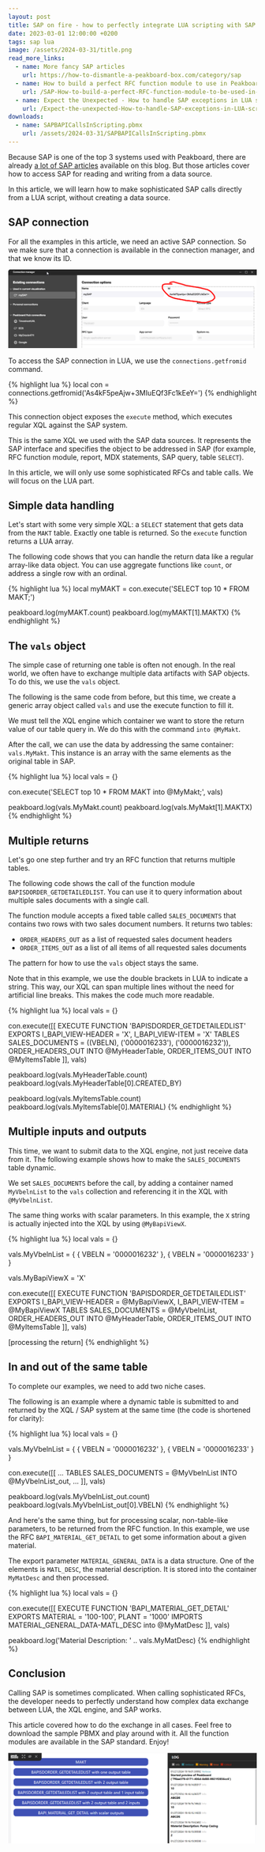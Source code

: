 ```yaml
---
layout: post
title: SAP on fire - how to perfectly integrate LUA scripting with SAP
date: 2023-03-01 12:00:00 +0200
tags: sap lua
image: /assets/2024-03-31/title.png
read_more_links:
  - name: More fancy SAP articles
    url: https://how-to-dismantle-a-peakboard-box.com/category/sap
  - name: How to build a perfect RFC function module to use in Peakboard
    url: /SAP-How-to-build-a-perfect-RFC-function-module-to-be-used-in-Peakboard.html
  - name: Expect the Unexpected - How to handle SAP exceptions in LUA scripting
    url: /Expect-the-unexpected-How-to-handle-SAP-exceptions-in-LUA-scripting.html
downloads:
  - name: SAPBAPICallsInScripting.pbmx
    url: /assets/2024-03-31/SAPBAPICallsInScripting.pbmx
---
```

Because SAP is one of the top 3 systems used with Peakboard, there are already [a lot of SAP articles](https://how-to-dismantle-a-peakboard-box.com/category/sap) available on this blog. But those articles cover how to access SAP for reading and writing from a data source.

In this article, we will learn how to make sophisticated SAP calls directly from a LUA script, without creating a data source.

## SAP connection

For all the examples in this article, we need an active SAP connection. So we make sure that a connection is available in the connection manager, and that we know its ID. 

![image](/assets/2024-03-31/010.png)

To access the SAP connection in LUA, we use the `connections.getfromid` command.

{% highlight lua %}
local con = connections.getfromid('As4kF5peAjw+3MIuEQf3Fc1kEeY=')
{% endhighlight %}

This connection object exposes the `execute` method, which executes regular XQL against the SAP system.

This is the same XQL we used with the SAP data sources. It represents the SAP interface and specifies the object to be addressed in SAP (for example, RFC function module, report, MDX statements, SAP query, table `SELECT`).

In this article, we will only use some sophisticated RFCs and table calls. We will focus on the LUA part.

## Simple data handling

Let's start with some very simple XQL: a `SELECT` statement that gets data from the `MAKT` table. Exactly one table is returned. So the `execute` function returns a LUA array.

The following code shows that you can handle the return data like a regular array-like data object. You can use aggregate functions like `count`, or address a single row with an ordinal. 

{% highlight lua %}
local myMAKT = con.execute('SELECT top 10 * FROM MAKT;')

peakboard.log(myMAKT.count)
peakboard.log(myMAKT[1].MAKTX)
{% endhighlight %}

## The `vals` object

The simple case of returning one table is often not enough. In the real world, we often have to exchange multiple data artifacts with SAP objects. To do this, we use the `vals` object.

The following is the same code from before, but this time, we create a generic array object called `vals` and use the execute function to fill it.

We must tell the XQL engine which container we want to store the return value of our table query in. We do this with the command `into @MyMakt`.

After the call, we can use the data by addressing the same container: `vals.MyMakt`. This instance is an array with the same elements as the original table in SAP. 

{% highlight lua %}
local vals = {}

con.execute('SELECT top 10 * FROM MAKT into @MyMakt;', vals)

peakboard.log(vals.MyMakt.count)
peakboard.log(vals.MyMakt[1].MAKTX)
{% endhighlight %}

## Multiple returns

Let's go one step further and try an RFC function that returns multiple tables.

The following code shows the call of the function module `BAPISDORDER_GETDETAILEDLIST`. You can use it to query information about multiple sales documents with a single call.

The function module accepts a fixed table called `SALES_DOCUMENTS` that contains two rows with two sales document numbers. It returns two tables:
* `ORDER_HEADERS_OUT` as a list of requested sales document headers
* `ORDER_ITEMS_OUT` as a list of all items of all requested sales documents

The pattern for how to use the `vals` object stays the same.

Note that in this example, we use the double brackets in LUA to indicate a string. This way, our XQL can span multiple lines without the need for artificial line breaks. This makes the code much more readable.

{% highlight lua %}
local vals = {}

con.execute([[
EXECUTE FUNCTION 'BAPISDORDER_GETDETAILEDLIST'
  EXPORTS
    I_BAPI_VIEW-HEADER = 'X',
    I_BAPI_VIEW-ITEM   = 'X'
   TABLES
      SALES_DOCUMENTS = ((VBELN),
         ('0000016233'),
         ('0000016232')),
      ORDER_HEADERS_OUT INTO @MyHeaderTable,
	  ORDER_ITEMS_OUT INTO @MyItemsTable
  ]], vals)

peakboard.log(vals.MyHeaderTable.count)
peakboard.log(vals.MyHeaderTable[0].CREATED_BY)

peakboard.log(vals.MyItemsTable.count)
peakboard.log(vals.MyItemsTable[0].MATERIAL)
{% endhighlight %}

## Multiple inputs and outputs

This time, we want to submit data to the XQL engine, not just receive data from it. The following example shows how to make the `SALES_DOCUMENTS` table dynamic.

We set `SALES_DOCUMENTS` before the call, by adding a container named `MyVbelnList` to the `vals` collection and referencing it in the XQL with `@MyVbelnList`.

The same thing works with scalar parameters. In this example, the `X` string is actually injected into the XQL by using `@MyBapiViewX`.

{% highlight lua %}
local vals = {}

vals.MyVbelnList = {
  { VBELN = '0000016232' },
  { VBELN = '0000016233' }
}

vals.MyBapiViewX = 'X'

con.execute([[
EXECUTE FUNCTION 'BAPISDORDER_GETDETAILEDLIST'
  EXPORTS
    I_BAPI_VIEW-HEADER = @MyBapiViewX,
    I_BAPI_VIEW-ITEM   = @MyBapiViewX
   TABLES
      SALES_DOCUMENTS = @MyVbelnList,
      ORDER_HEADERS_OUT INTO @MyHeaderTable,
	  ORDER_ITEMS_OUT INTO @MyItemsTable
  ]], vals)

[processing the return]
{% endhighlight %}

## In and out of the same table

To complete our examples, we need to add two niche cases.

The following is an example where a dynamic table is submitted to and returned by the XQL / SAP system at the same time (the code is shortened for clarity):

{% highlight lua %}
local vals = {}

vals.MyVbelnList = {
  { VBELN = '0000016232' },
  { VBELN = '0000016233' }
}

con.execute([[
...
   TABLES
      SALES_DOCUMENTS = @MyVbelnList INTO @MyVbelnList_out,
...
  ]], vals)

peakboard.log(vals.MyVbelnList_out.count)
peakboard.log(vals.MyVbelnList_out[0].VBELN)
{% endhighlight %}

And here's the same thing, but for processing scalar, non-table-like parameters, to be returned from the RFC function. In this example, we use the RFC `BAPI_MATERIAL_GET_DETAIL` to get some information about a given material. 

The export parameter `MATERIAL_GENERAL_DATA` is a data structure. One of the elements is `MATL_DESC`, the material description. It is stored into the container `MyMatDesc` and then processed.

{% highlight lua %}
local vals = {}

con.execute([[
EXECUTE FUNCTION 'BAPI_MATERIAL_GET_DETAIL'
  EXPORTS
    MATERIAL = '100-100',
    PLANT = '1000'
   IMPORTS
      MATERIAL_GENERAL_DATA-MATL_DESC into @MyMatDesc
  ]], vals)

peakboard.log('Material Description: ' .. vals.MyMatDesc)
{% endhighlight %}

## Conclusion

Calling SAP is sometimes complicated. When calling sophisticated RFCs, the developer needs to perfectly understand how complex data exchange between LUA, the XQL engine, and SAP works.

This article covered how to do the exchange in all cases. Feel free to download the sample PBMX and play around with it. All the function modules are available in the SAP standard. Enjoy!

![image](/assets/2024-03-31/020.png)

